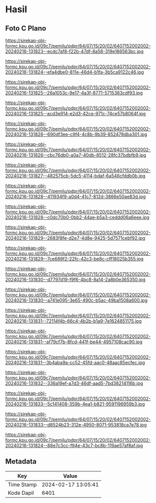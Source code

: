 # Hasil

## Foto C Plano

https://sirekap-obj-formc.kpu.go.id/09c7/pemilu/pdpr/64/07/15/20/02/6407152002002-20240216-131823--ecdc7af8-f22b-47df-8a58-319e186563bc.jpg

https://sirekap-obj-formc.kpu.go.id/09c7/pemilu/pdpr/64/07/15/20/02/6407152002002-20240216-131824--efa4dbe0-811e-46d4-b1fa-3b5ca9122c46.jpg

https://sirekap-obj-formc.kpu.go.id/09c7/pemilu/pdpr/64/07/15/20/02/6407152002002-20240216-131825--26a1053c-9e17-4a3f-8771-5715383cdf93.jpg

https://sirekap-obj-formc.kpu.go.id/09c7/pemilu/pdpr/64/07/15/20/02/6407152002002-20240216-131825--acd3e914-e2d3-42ce-971c-74ce57b8064f.jpg

https://sirekap-obj-formc.kpu.go.id/09c7/pemilu/pdpr/64/07/15/20/02/6407152002002-20240216-131826--690df3ee-c9f4-4c8b-9b39-852478dba301.jpg

https://sirekap-obj-formc.kpu.go.id/09c7/pemilu/pdpr/64/07/15/20/02/6407152002002-20240216-131826--cbc76db0-a0a7-40db-8512-28fc37bdbfb9.jpg

https://sirekap-obj-formc.kpu.go.id/09c7/pemilu/pdpr/64/07/15/20/02/6407152002002-20240216-131827--482575cb-5dc5-4114-bdaf-6a546cfddb0b.jpg

https://sirekap-obj-formc.kpu.go.id/09c7/pemilu/pdpr/64/07/15/20/02/6407152002002-20240216-131828--411934f9-a0d4-41c7-812d-3866e50ae83d.jpg

https://sirekap-obj-formc.kpu.go.id/09c7/pemilu/pdpr/64/07/15/20/02/6407152002002-20240216-131828--c0dc70b0-0bb2-44ae-b5a3-ceddd06a6eee.jpg

https://sirekap-obj-formc.kpu.go.id/09c7/pemilu/pdpr/64/07/15/20/02/6407152002002-20240216-131829--2683f8fe-d2e7-4d8e-9425-5d7571cebf92.jpg

https://sirekap-obj-formc.kpu.go.id/09c7/pemilu/pdpr/64/07/15/20/02/6407152002002-20240216-131829--7ce689f2-22fc-42c3-be8c-cff18025b355.jpg

https://sirekap-obj-formc.kpu.go.id/09c7/pemilu/pdpr/64/07/15/20/02/6407152002002-20240216-131830--d7797d19-f9f6-4bc8-8a14-2a8b0e365350.jpg

https://sirekap-obj-formc.kpu.go.id/09c7/pemilu/pdpr/64/07/15/20/02/6407152002002-20240216-131830--a741e095-3e65-490c-b5ac-49ba1508a600.jpg

https://sirekap-obj-formc.kpu.go.id/09c7/pemilu/pdpr/64/07/15/20/02/6407152002002-20240216-131831--72114f4b-66c4-4b2b-b1a9-7e1624851175.jpg

https://sirekap-obj-formc.kpu.go.id/09c7/pemilu/pdpr/64/07/15/20/02/6407152002002-20240216-131831--af79cf7b-8fcd-441f-be44-4957108cac90.jpg

https://sirekap-obj-formc.kpu.go.id/09c7/pemilu/pdpr/64/07/15/20/02/6407152002002-20240216-131831--3b4aba9a-cc52-45fd-aac0-48aac85ecfec.jpg

https://sirekap-obj-formc.kpu.go.id/09c7/pemilu/pdpr/64/07/15/20/02/6407152002002-20240216-131832--336a19ef-a7d3-46df-aad5-7bd38214116b.jpg

https://sirekap-obj-formc.kpu.go.id/09c7/pemilu/pdpr/64/07/15/20/02/6407152002002-20240216-131833--5c141408-359b-4ea1-b821-9591196959b3.jpg

https://sirekap-obj-formc.kpu.go.id/09c7/pemilu/pdpr/64/07/15/20/02/6407152002002-20240216-131833--d8524b23-312e-4950-8071-953818ca7e78.jpg

https://sirekap-obj-formc.kpu.go.id/09c7/pemilu/pdpr/64/07/15/20/02/6407152002002-20240216-131824--88e7c3cc-f94e-43c7-bc8b-119ae57af8af.jpg


## Metadata

| Key        | Value               |
| ---------- | ------------------- |
| Time Stamp | 2024-02-17 13:05:41 |
| Kode Dapil | 6401                |



